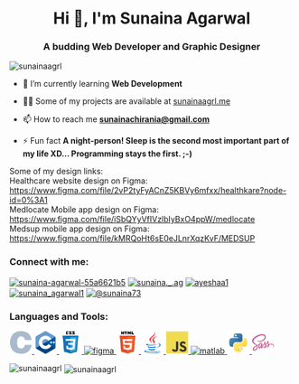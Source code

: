 <h1 align="center">Hi 👋, I'm Sunaina Agarwal</h1>
<h3 align="center">A budding Web Developer and Graphic Designer</h3>

<p align="left"> <img src="https://komarev.com/ghpvc/?username=sunainaagrl&label=Profile%20views&color=0e75b6&style=flat" alt="sunainaagrl" /> </p>

- 🌱 I’m currently learning **Web Development**

- 👨‍💻 Some of my projects are available at [sunainaagrl.me](sunainaagrl.me)

- 📫 How to reach me **sunainachirania@gmail.com**

- ⚡ Fun fact **A night-person! Sleep is the second most important part of my life XD... Programming stays the first. ;-)**

Some of my design links: <br>
Healthcare website design on Figma: https://www.figma.com/file/2vP2tyFyACnZ5KBVy6mfxx/healthkare?node-id=0%3A1 <br>
Medlocate Mobile app design on Figma: https://www.figma.com/file/iSbQYyVfIVzlbIyBxO4ppW/medlocate <br>
Medsup mobile app design on Figma: https://www.figma.com/file/kMRQoHt6sE0eJLnrXqzKvF/MEDSUP <br>

<h3 align="left">Connect with me:</h3>
<p align="left">
<a href="https://linkedin.com/in/sunaina-agarwal-55a6621b5" target="blank"><img align="center" src="https://cdn.jsdelivr.net/npm/simple-icons@3.0.1/icons/linkedin.svg" alt="sunaina-agarwal-55a6621b5" height="30" width="40" /></a>
<a href="https://instagram.com/sunaina._.ag" target="blank"><img align="center" src="https://cdn.jsdelivr.net/npm/simple-icons@3.0.1/icons/instagram.svg" alt="sunaina._.ag" height="30" width="40" /></a>
<a href="https://www.codechef.com/users/ayeshaa1" target="blank"><img align="center" src="https://cdn.jsdelivr.net/npm/simple-icons@3.1.0/icons/codechef.svg" alt="ayeshaa1" height="30" width="40" /></a>
<a href="https://www.hackerrank.com/sunaina_agarwal1" target="blank"><img align="center" src="https://cdn.jsdelivr.net/npm/simple-icons@3.0.1/icons/hackerrank.svg" alt="sunaina_agarwal1" height="30" width="40" /></a>
<a href="https://www.hackerearth.com/@sunaina73" target="blank"><img align="center" src="https://cdn.jsdelivr.net/npm/simple-icons@3.0.1/icons/hackerearth.svg" alt="@sunaina73" height="30" width="40" /></a>
</p>

<h3 align="left">Languages and Tools:</h3>
<p align="left"> <a href="https://www.cprogramming.com/" target="_blank"> <img src="https://raw.githubusercontent.com/devicons/devicon/master/icons/c/c-original.svg" alt="c" width="40" height="40"/> </a> <a href="https://www.w3schools.com/cpp/" target="_blank"> <img src="https://raw.githubusercontent.com/devicons/devicon/master/icons/cplusplus/cplusplus-original.svg" alt="cplusplus" width="40" height="40"/> </a> <a href="https://www.w3schools.com/css/" target="_blank"> <img src="https://raw.githubusercontent.com/devicons/devicon/master/icons/css3/css3-original-wordmark.svg" alt="css3" width="40" height="40"/> </a> <a href="https://www.figma.com/" target="_blank"> <img src="https://www.vectorlogo.zone/logos/figma/figma-icon.svg" alt="figma" width="40" height="40"/> </a> <a href="https://www.w3.org/html/" target="_blank"> <img src="https://raw.githubusercontent.com/devicons/devicon/master/icons/html5/html5-original-wordmark.svg" alt="html5" width="40" height="40"/> </a> <a href="https://www.java.com" target="_blank"> <img src="https://raw.githubusercontent.com/devicons/devicon/master/icons/java/java-original.svg" alt="java" width="40" height="40"/> </a> <a href="https://developer.mozilla.org/en-US/docs/Web/JavaScript" target="_blank"> <img src="https://raw.githubusercontent.com/devicons/devicon/master/icons/javascript/javascript-original.svg" alt="javascript" width="40" height="40"/> </a> <a href="https://www.mathworks.com/" target="_blank"> <img src="https://raw.githubusercontent.com/simple-icons/simple-icons/master/icons/mathworks.svg" alt="matlab" width="40" height="40"/> </a> <a href="https://www.python.org" target="_blank"> <img src="https://raw.githubusercontent.com/devicons/devicon/master/icons/python/python-original.svg" alt="python" width="40" height="40"/> </a> <a href="https://sass-lang.com" target="_blank"> <img src="https://raw.githubusercontent.com/devicons/devicon/master/icons/sass/sass-original.svg" alt="sass" width="40" height="40"/> </a> </p>

<p><img align="left" src="https://github-readme-stats.vercel.app/api/top-langs?username=sunainaagrl&show_icons=true&locale=en&layout=compact" alt="sunainaagrl" /></p>

<p>&nbsp;<img align="center" src="https://github-readme-stats.vercel.app/api?username=sunainaagrl&show_icons=true&locale=en" alt="sunainaagrl" /></p>

